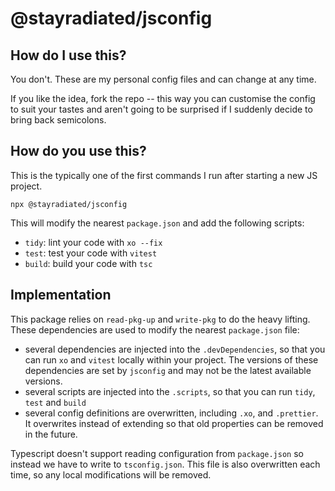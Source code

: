 # @stayradiated/jsconfig

## How do I use this?

You don't. These are my personal config files and can change at any time.

If you like the idea, fork the repo -- this way you can customise the config to
suit your tastes and aren't going to be surprised if I suddenly decide to bring
back semicolons.

## How do you use this?

This is the typically one of the first commands I run after starting a new JS
project.

```
npx @stayradiated/jsconfig
```

This will modify the nearest `package.json` and add the following scripts:

- `tidy`: lint your code with `xo --fix`
- `test`: test your code with `vitest`
- `build`: build your code with `tsc`

## Implementation

This package relies on `read-pkg-up` and `write-pkg` to do the heavy lifting.
These dependencies are used to modify the nearest `package.json` file:

- several dependencies are injected into the `.devDependencies`, so that you
  can run `xo` and `vitest` locally within your project. The versions of these
  dependencies are set by `jsconfig` and may not be the latest available
  versions.
- several scripts are injected into the `.scripts`, so that you can run `tidy`,
  `test` and `build`
- several config definitions are overwritten, including `.xo`, and `.prettier`.
  It overwrites instead of extending so that old properties can be removed in
  the future.

Typescript doesn't support reading configuration from `package.json` so instead
we have to write to `tsconfig.json`. This file is also overwritten each time,
so any local modifications will be removed.
